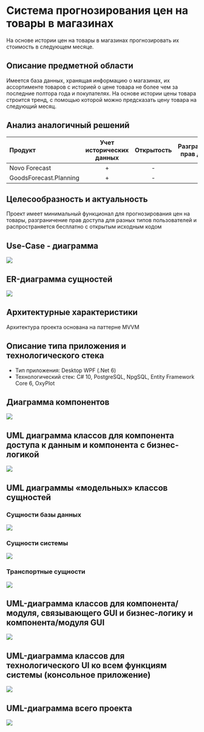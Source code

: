 # Система прогнозирования цен на товары в магазинах
На основе истории цен на товары в магазинах прогнозировать их стоимость в следующем месяце.

## Описание предметной области
Имеется база данных, хранящая информацию о магазинах, их ассортименте товаров с историей о цене товара не более чем за последние полтора года и покупателях. На основе истории цены товара строится тренд, с помощью которой можно предсказать цену товара на следующий месяц.

## Анализ аналогичный решений

Продукт | Учет исторических данных | Открытость | Разграничение прав доступа
:-------|:------------------------:|:----------:|:-------------------------:
Novo Forecast |+|-|+
GoodsForecast.Planning |+|-|-

## Целесообразность и актуальность
Проект имеет минимальный функционал для прогнозирования цен на товары, разграничение прав доступа для разных типов пользователей и распространяется бесплатно с открытым исходным кодом

## Use-Case - диаграмма
![](/6th_sem/DBCourseProject/docs/inc/img/use_case.drawio.png)

## ER-диаграмма сущностей
![](/6th_sem/DBCourseProject/docs/inc/img/ER.drawio.png)

## Архитектурные характеристики
Архитектура проекта основана на паттерне MVVM

## Описание типа приложения и технологического стека
* Тип приложения: Desktop WPF (.Net 6)
* Технологический стек: C# 10, PostgreSQL, NpgSQL, Entity Framework Core 6, OxyPlot

## Диаграмма компонентов
![](/6th_sem/DBCourseProject/docs/inc/img/HighComponents.drawio.png)

## UML диаграмма классов для компонента доступа к данным и компонента с бизнес-логикой
![](/6th_sem/DBCourseProject/docs/inc/img/DABL.png)

## UML диаграммы «модельных» классов сущностей

### Сущности базы данных
![](/6th_sem/DBCourseProject/docs/inc/img/ModelClassesDB.png)

### Сущности системы
![](/6th_sem/DBCourseProject/docs/inc/img/SysEntities.png)

### Транспортные сущности
![](/6th_sem/DBCourseProject/docs/inc/img/TranspEntities.png)

## UML-диаграмма классов для компонента/модуля, связывающего GUI и бизнес-логику и компонента/модуля GUI
![](/6th_sem/DBCourseProject/docs/inc/img/views.jpg)

## UML-диаграмма классов для технологического UI ко всем функциям системы (консольное приложение)
![](/6th_sem/DBCourseProject/docs/inc/img/technic_ui.jpg)

## UML-диаграмма всего проекта
![](/6th_sem/DBCourseProject/docs/inc/img/AllDiagram.jpg)
